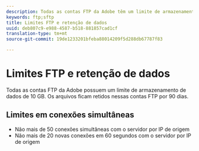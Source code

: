 ```yaml
---
description: Todas as contas FTP da Adobe têm um limite de armazenamento de dados de 2 GB (ou 63 arquivos). Os arquivos ficam retidos nessas contas FTP por 90 dias.
keywords: ftp;sftp
title: Limites FTP e retenção de dados
uuid: deb807c9-e988-4587-b518-881857cad1cf
translation-type: tm+mt
source-git-commit: 19de1233201bfeba88014209f5d288db67787f83

---
```



# Limites FTP e retenção de dados

Todas as contas FTP da Adobe possuem um limite de armazenamento de dados de 10 GB. Os arquivos ficam retidos nessas contas FTP por 90 dias.

## Limites em conexões simultâneas

* Não mais de 50 conexões simultâneas com o servidor por IP de origem
* Não mais de 20 novas conexões em 60 segundos com o servidor por IP de origem
